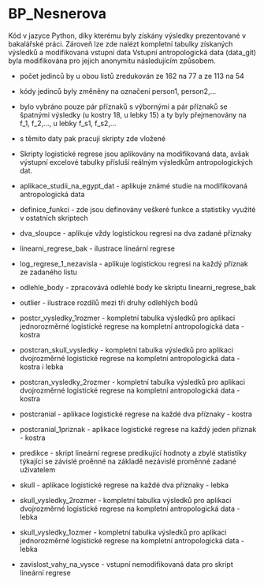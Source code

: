# BP_Nesnerova
Kód v jazyce Python, díky kterému byly získány výsledky prezentované v bakalářské práci. Zároveň lze zde nalézt kompletní tabulky získaných výsledků a modifikovaná vstupní data
Vstupní antropologická data (data_git) byla modifikována pro jejich anonymitu následujícím způsobem.
- počet jedinců by u obou listů zredukován ze 162 na 77 a ze 113 na 54
- kódy jedinců byly změněny na označení person1, person2,...
- bylo vybráno pouze pár příznaků s výbornými a pár příznaků se špatnými výsledky (u kostry 18, u lebky 15) a ty byly přejmenovány na f_1, f_2,..., u lebky f_s1, f_s2,...
- s těmito daty pak pracují skripty zde vložené

  
- Skripty logistické regrese jsou aplikovány na modifikovaná data, avšak výstupní excelové tabulky přísluší reálným výsledkům antropologických dat.
- aplikace_studii_na_egypt_dat - aplikuje známé studie na modifikovaná antropologická data
- definice_funkci - zde jsou definovány veškeré funkce a statistiky využité v ostatních skriptech
- dva_sloupce - aplikuje vždy logistickou regresi na dva zadané příznaky 
- linearni_regrese_bak - ilustrace lineární regrese 
- log_regrese_1_nezavisla - aplikuje logistickou regresi na každý příznak ze zadaného listu
- odlehle_body - zpracovává odlehlé body ke skriptu linearni_regrese_bak 
- outlier - ilustrace rozdílů mezi tři druhy odlehlých bodů
- postcr_vysledky_1rozmer - kompletní tabulka výsledků pro aplikaci jednorozměrné logistické regrese na kompletní antropologická data - kostra
- postcran_skull_vysledky - kompletní tabulka výsledků pro aplikaci dvojrozměrné logistické regrese na kompletní antropologická data - kostra i lebka
- postcran_vysledky_2rozmer - kompletní tabulka výsledků pro aplikaci dvojrozměrné logistické regrese na kompletní antropologická data - kostra
- postcranial - aplikace logistické regrese na každé dva příznaky - kostra
- postcranial_1priznak - aplikace logistické regrese na každý jeden příznak - kostra
- predikce - skript lineární regrese predikující hodnoty a zbylé statistiky týkající se závislé proěnné na základě nezávislé proměnné zadané uživatelem
- skull - aplikace logistické regrese na každé dva příznaky - lebka
- skull_vysledky_2rozmer - kompletní tabulka výsledků pro aplikaci dvojrozměrné logistické regrese na kompletní antropologická data - lebka
- skull_vysledky_1ozmer - kompletní tabulka výsledků pro aplikaci jednorozměrné logistické regrese na kompletní antropologická data - lebka
- zavislost_vahy_na_vysce - vstupní nemodifikovaná data pro skript lineární regrese
